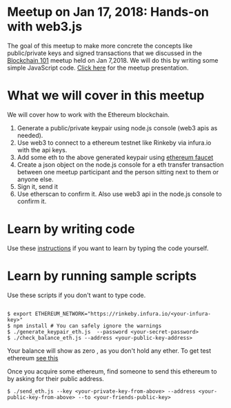 # Meetup on Jan 17, 2018: Hands-on with web3.js
The goal of this meetup to make more concrete the concepts like public/private keys and signed transactions 
that we discussed in the [Blockchain 101](https://docs.google.com/presentation/d/1v8ztCnLDqF_C3PQ_fILWjpn_9gW-CQTYJQfADGm3KX4/edit#slide=id.p) meetup held on Jan 7,2018. We will do this by writing some simple JavaScript code. [Click here](https://docs.google.com/presentation/d/1J7tkLJpuyvmh8ZLlfIiLc20E-7Z6cDLGh94ceEZZPAM/edit#slide=id.p) for the meetup presentation.
# What we will cover in this meetup

We will cover how to work with the Ethereum blockchain.

1. Generate a public/private keypair using node.js console (web3 apis as needed).
2. Use web3 to connect to a ethereum testnet like Rinkeby via infura.io with the api keys.
3. Add some eth to the above generated keypair using [ethereum faucet](https://faucet.rinkeby.io/)
4. Create a json object on the node.js console for a eth transfer transaction between one meetup participant and the person sitting next to them or anyone else.
5. Sign it, send it
6. Use etherscan to confirm it. Also use web3 api in the node.js console to confirm it.

# Learn by writing code

Use these [instructions](instructions.md) if you want to learn by typing the code yourself. 

# Learn by running sample scripts

Use these scripts if you don't want to type code. 

```shell

$ export ETHEREUM_NETWORK="https://rinkeby.infura.io/<your-infura-key>"
$ npm install # You can safely ignore the warnings
$ ./generate_keypair_eth.js  --password <your-secret-password>
$ ./check_balance_eth.js --address <your-public-key-address>
```

Your balance will show as zero , as you don't hold any ether. To get test ethereum [see this](https://github.com/Tri-Valley-Blockchain/meetups/blob/master/Jan17-2018-web3.eth/instructions.md#step-2-get-free-ethereum-to-use-later-in-transactions)

Once you acquire some ethereum, find someone to send this ethereum to by asking for their public address. 

```shell
$ ./send_eth.js --key <your-private-key-from-above> --address <your-public-key-from-above> --to <your-friends-public-key>

```

